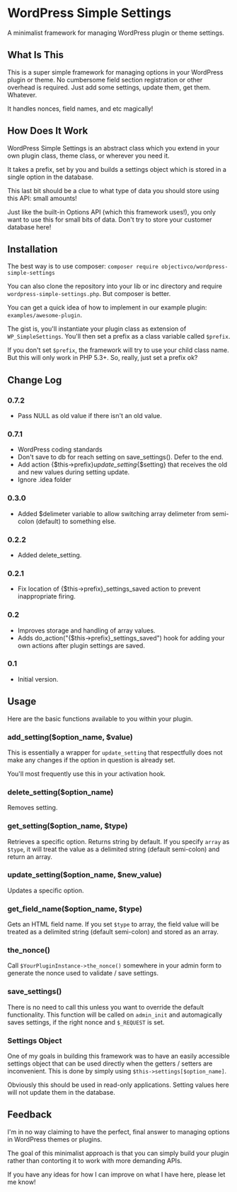 WordPress Simple Settings
=========================

A minimalist framework for managing WordPress plugin or theme settings.

What Is This
------------

This is a super simple framework for managing options in your WordPress plugin or theme. No cumbersome field section registration or other overhead is required.  Just add some settings, update them, get them. Whatever.

It handles nonces, field names, and etc magically!

How Does It Work
----------------

WordPress Simple Settings is an abstract class which you extend in your own plugin class, theme class, or wherever you need it.

It takes a prefix, set by you and builds a settings object which is stored in a single option in the database.

This last bit should be a clue to what type of data you should store using this API: small amounts!

Just like the built-in Options API (which this framework uses!), you only want to use this for small bits of data.  Don't try to store your customer database here!

Installation
------------
The best way is to use composer: `composer require objectivco/wordpress-simple-settings`

You can also clone the repository into your lib or inc directory and require `wordpress-simple-settings.php`. But composer is better.

You can get a quick idea of how to implement in our example plugin: `examples/awesome-plugin`.

The gist is, you'll instantiate your plugin class as extension of `WP_SimpleSettings`. You'll then set a prefix as a class variable called `$prefix`.

If you don't set `$prefix`, the framework will try to use your child class name.  But this will only work in PHP 5.3+.  So, really, just set a prefix ok?

Change Log
--------
### 0.7.2
- Pass NULL as old value if there isn't an old value.

### 0.7.1
- WordPress coding standards
- Don't save to db for reach setting on save_settings(). Defer to the end.
- Add action {$this->prefix}_update_setting_{$setting} that receives the old and new values during setting update.
- Ignore .idea folder

### 0.3.0
- Added $delimeter variable to allow switching array delimeter from semi-colon (default) to something else.

### 0.2.2
- Added delete_setting.

### 0.2.1
- Fix location of {$this->prefix}_settings_saved action to prevent inappropriate firing.

### 0.2
- Improves storage and handling of array values.
- Adds do_action("{$this->prefix}_settings_saved") hook for adding your own actions after plugin settings are saved.

### 0.1
- Initial version.

Usage
-----

Here are the basic functions available to you within your plugin.

### add_setting($option_name, $value)

This is essentially a wrapper for `update_setting` that respectfully does not make any changes if the option in question is already set.

You'll most frequently use this in your activation hook.

### delete_setting($option_name)

Removes setting.

### get_setting($option_name, $type)

Retrieves a specific option.  Returns string by default.  If you specify `array` as `$type`, it will treat the value as a delimited string (default semi-colon) and return an array.  

### update_setting($option_name, $new_value)

Updates a specific option.

### get_field_name($option_name, $type)

Gets an HTML field name.  If you set `$type` to array, the field value will be treated as a delimited string (default semi-colon) and stored as an array.  

### the_nonce()

Call `$YourPluginInstance->the_nonce()` somewhere in your admin form to generate the nonce used to validate / save settings.

### save_settings()

There is no need to call this unless you want to override the default functionality.  This function will be called on `admin_init` and automagically saves settings, if the right nonce and `$_REQUEST` is set.

### Settings Object

One of my goals in building this framework was to have an easily accessible settings object that can be used directly when the getters / setters are inconvenient.  This is done by simply using `$this->settings[$option_name]`.

Obviously this should be used in read-only applications.  Setting values here will not update them in the database.


Feedback
--------

I'm in no way claiming to have the perfect, final answer to managing options in WordPress themes or plugins.  

The goal of this minimalist approach is that you can simply build your plugin rather than contorting it to work with more demanding APIs.

If you have any ideas for how I can improve on what I have here, please let me know!
